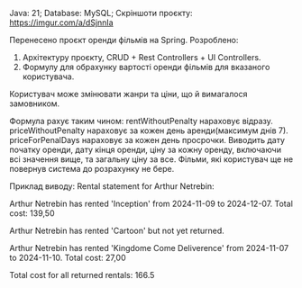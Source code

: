 Java: 21; 
Database: MySQL; 
Скріншоти проєкту: https://imgur.com/a/dSjnnIa



Перенесено проєкт оренди фільмів на Spring.
Розроблено:
1) Архітектуру проєкту, CRUD + Rest Controllers + UI Controllers.
2) Формулу для обрахунку вартості оренди фільмів для вказаного користувача.

Користувач може змінювати жанри та ціни, що й вимагалося замовником.

Формула рахує таким чином:
rentWithoutPenalty нараховує відразу.
priceWithoutPenalty нараховує за кожен день аренди(максимум днів 7).
priceForPenalDays нараховує за кожен день просрочки. 
Виводить дату початку оренди, дату кінця оренди, ціну за кожну оренду, включаючи всі значення вище, та загальну ціну за все.
Фільми, які користувач ще не повернув система до розрахунку не бере.

Приклад виводу:
Rental statement for Arthur Netrebin:

Arthur Netrebin has rented 'Inception' from 2024-11-09 to 2024-12-07. Total cost: 139,50

Arthur Netrebin has rented 'Cartoon' but not yet returned.

Arthur Netrebin has rented 'Kingdome Come Deliverence' from 2024-11-07 to 2024-11-10. Total cost: 27,00

Total cost for all returned rentals: 166.5


